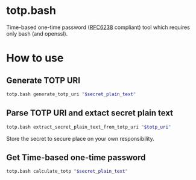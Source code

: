 # totp.bash

Time-based one-time password ([RFC6238](https://datatracker.ietf.org/doc/html/rfc6238) compliant) tool which requires only bash (and openssl).

# How to use

## Generate TOTP URI

```sh
totp.bash generate_totp_uri "$secret_plain_text"
```

## Parse TOTP URI and extact secret plain text

```sh
totp.bash extract_secret_plain_text_from_totp_uri "$totp_uri"
```

Store the secret to secure place on your own responsibility.


## Get Time-based one-time password

```sh
totp.bash calculate_totp "$secret_plain_text"
```


